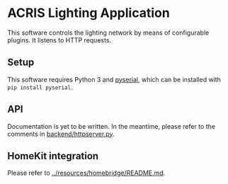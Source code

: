 ACRIS Lighting Application
==========================

This software controls the lighting network by means of configurable plugins.
It listens to HTTP requests.


## Setup

This software requires Python 3 and
[pyserial](https://pypi.org/project/pyserial/), which can be installed with
`pip install pyserial`.


## API

Documentation is yet to be written.  In the meantime, please refer to the
comments in [backend/httpserver.py](backend/httpserver.py).


## HomeKit integration

Please refer to [../resources/homebridge/README.md](../resources/homebridge/README.md).
